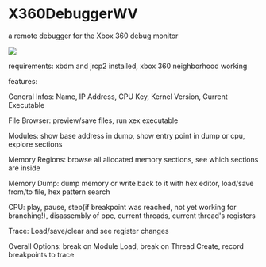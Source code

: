 # X360DebuggerWV 

a remote debugger for the Xbox 360 debug monitor

<img src="https://i.imgur.com/n0LpDr9.png"></img>


requirements: xbdm and jrcp2 installed, xbox 360 neighborhood working


features:

General Infos: Name, IP Address, CPU Key, Kernel Version, Current Executable

File Browser: preview/save files, run xex executable

Modules: show base address in dump, show entry point in dump or cpu, explore sections

Memory Regions: browse all allocated memory sections, see which sections are inside

Memory Dump: dump memory or write back to it with hex editor, load/save from/to file, hex pattern search

CPU: play, pause, step(if breakpoint was reached, not yet working for branching!), disassembly of ppc, current threads, current thread's registers

Trace: Load/save/clear and see register changes

Overall Options: break on Module Load, break on Thread Create, record breakpoints to trace
